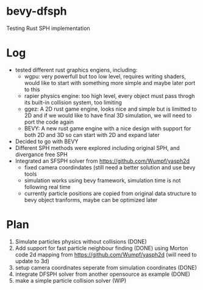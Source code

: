 

# bevy-dfsph
Testing Rust SPH implementation

# Log
- tested different rust graphics engiens, including:
	- wgpu: very powerfull but too low level, requires writing shaders, would like to start with something more simple and maybe later port to this
	- rapier physics engine: too high level, every object must pass throgh its built-in collision system, too limiting
	- ggez: A 2D rust game engine, looks nice and simple but is limitted to 2D and if we would like to have final 3D simulation, 
		we will need to port the code again
	- BEVY: A new rust game engine with a nice design with support for both 2D and 3D so can start with 2D and expand later
- Decided to go with BEVY
- Different SPH methods were explored including original SPH, and divergance free SPH
- Integrated an SFSPH solver from https://github.com/Wumpf/yasph2d
	- fixed camera coordindates (still need a better solution and use bevy tools
	- simulation works using bevy framework, simulation time is not following real time
	- currently particle positions are copied from original data structure to bevy object tranforms, maybe can be optimized later

# Plan
1. Simulate particles physics without collisions (DONE)
1. Add support for fast particle neighbour finding (DONE) using Morton code 2d mapping from  https://github.com/Wumpf/yasph2d (will need to update to 3d)
1. setup camera coordinates seperate from simulation coordinates (DONE)
1. integrate DFSPH solver from another opensource as example (DONE)
1. make a simple particle collision solver (WIP)


